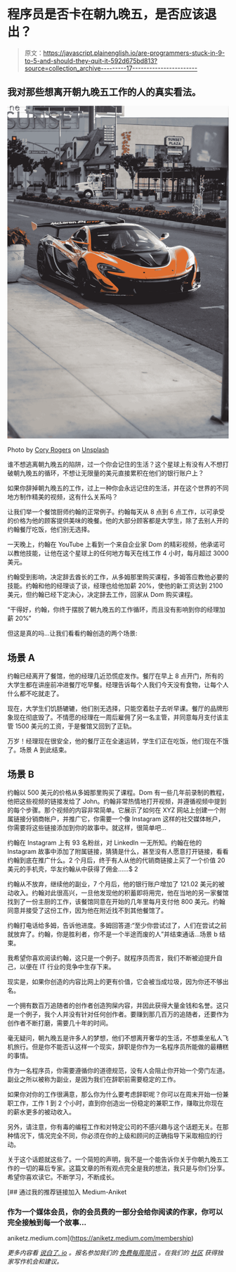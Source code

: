 # 程序员是否卡在朝九晚五，是否应该退出？

> 原文：<https://javascript.plainenglish.io/are-programmers-stuck-in-9-to-5-and-should-they-quit-it-592d675bd813?source=collection_archive---------17----------------------->

## 我对那些想离开朝九晚五工作的人的真实看法。

![](img/ccfcb6cafc8ca6c141a078d3e2c2ef5a.png)

Photo by [Cory Rogers](https://unsplash.com/@coryrogers?utm_source=medium&utm_medium=referral) on [Unsplash](https://unsplash.com?utm_source=medium&utm_medium=referral)

谁不想逃离朝九晚五的陷阱，过一个你会记住的生活？这个星球上有没有人不想打破朝九晚五的循环，不想让无限量的美元直接累积在他们的银行账户上？

如果你辞掉朝九晚五的工作，过上一种你会永远记住的生活，并在这个世界的不同地方制作精美的视频，这有什么关系吗？

让我们举一个餐馆厨师约翰的正常例子。约翰每天从 8 点到 6 点工作，以可承受的价格为他的顾客提供美味的晚餐。他的大部分顾客都是大学生，除了去别人开的约翰餐厅吃饭，他们别无选择。

一天晚上，约翰在 YouTube 上看到一个来自企业家 Dom 的精彩视频，他承诺可以教他技能，让他在这个星球上的任何地方每天在线工作 4 小时，每月超过 3000 美元。

约翰受到影响，决定辞去酋长的工作，从多姆那里购买课程，多姆答应教他必要的技能。约翰和他的经理谈了谈，经理也给他加薪 20%，使他的新工资达到 2100 美元，但约翰已经下定决心，决定辞去工作，回家从 Dom 购买课程。

“干得好，约翰，你终于摆脱了朝九晚五的工作循环，而且没有影响到你的经理加薪 20%”

但这是真的吗…让我们看看约翰创造的两个场景:

## 场景 A

约翰已经离开了餐馆，他的经理几近恐慌症发作。餐厅在早上 8 点开门，所有的大学生都在讲座前冲进餐厅吃早餐。经理告诉每个人我们今天没有食物，让每个人什么都不吃就走了。

现在，大学生们饥肠辘辘，他们别无选择，只能空着肚子去听早课。餐厅的品牌形象现在彻底毁了。不情愿的经理在一周后雇佣了另一名主管，并同意每月支付该主管 1500 美元的工资，于是餐馆又回到了正轨。

万岁！经理现在很安全，他的餐厅正在全速运转，学生们正在吃饭，他们现在不饿了。场景 A 到此结束。

## 场景 B

约翰以 500 美元的价格从多姆那里购买了课程。Dom 有一些几年前录制的教程，他把这些视频的链接发给了 John。约翰非常热情地打开视频，并遵循视频中提到的每个步骤。那个视频的内容非常简单。它展示了如何在 XYZ 网站上创建一个附属链接分销商帐户，并推广它，你需要一个像 Instagram 这样的社交媒体帐户，你需要将这些链接添加到你的故事中。就这样，很简单吧…

约翰在 Instagram 上有 93 名粉丝，对 LinkedIn 一无所知。约翰在他的 Instagram 故事中添加了附属链接，猜猜是什么，甚至没有人愿意打开链接，看看约翰到底在推广什么。2 个月后，终于有人从他的代销商链接上买了一个价值 20 美元的手机壳，华友约翰从中获得了佣金……$ 2

约翰从不放弃，继续他的副业，7 个月后，他的银行账户增加了 121.02 美元的被动收入。约翰对此很高兴，一旦他发现他的积蓄即将用完，他在当地的另一家餐馆找到了一份主厨的工作，该餐馆同意在开始的几年里每月支付他 800 美元。约翰同意并接受了这份工作，因为他在附近找不到其他餐馆了。

约翰打电话给多姆，告诉他进度。多姆回答道:“至少你尝试过了，人们在尝试之前就放弃了。约翰，你是胜利者，你不是一个半途而废的人”并结束通话…场景 b 结束。

我希望你喜欢阅读约翰，这只是一个例子。就程序员而言，我们不断被迫提升自己，以便在 IT 行业的竞争中生存下来。

现实是，如果你创造的内容比网上的更有价值，它会被当成垃圾，因为你还不够出名。

一个拥有数百万追随者的创作者创造狗屎内容，并因此获得大量金钱和名誉。这只是一个例子，我个人并没有针对任何创作者。要赚到那几百万的追随者，还要作为创作者不断打磨，需要几十年的时间。

毫无疑问，朝九晚五是许多人的梦想，他们不想离开奢华的生活，不想乘坐私人飞机旅行。但是你不能否认这样一个现实，辞职是你作为一名程序员所能做的最糟糕的事情。

作为一名程序员，你需要遵循你的道德规范，没有人会阻止你开始一个旁门左道。副业之所以被称为副业，是因为我们在辞职前需要稳定的工作。

如果你对你的工作很满意，那么你为什么要考虑辞职呢？你可以在周末开始一份兼职工作，工作 1 到 2 个小时，直到你创造出一份稳定的兼职工作，赚取比你现在的薪水更多的被动收入。

另外，请注意，你有毒的编程工作和对特定公司的不感兴趣与这个话题无关。在那种情况下，情况完全不同，你必须在你的上级和顾问的正确指导下采取相应的行动。

关于这个话题就这些了。一个简短的声明，我不是一个能告诉你关于你朝九晚五工作的一切的幕后专家。这篇文章的所有观点完全是我的想法，我只是与你们分享。希望你喜欢读它。不断学习，不断成长。

[](https://aniketz.medium.com/membership) [## 通过我的推荐链接加入 Medium-Aniket

### 作为一个媒体会员，你的会员费的一部分会给你阅读的作家，你可以完全接触到每一个故事…

aniketz.medium.com](https://aniketz.medium.com/membership) 

*更多内容看* [*说白了. io*](http://plainenglish.io/) *。报名参加我们的* [*免费每周简讯*](http://newsletter.plainenglish.io/) *。在我们的* [*社区*](https://discord.gg/GtDtUAvyhW) *获得独家写作机会和建议。*